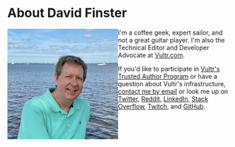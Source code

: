 # About David Finster

<img align="left" src="/images/Profile.jpg" style="height: 250px; padding-top: 0px;" />  

I'm a coffee geek, expert sailor, and not a great guitar player. I'm also the Technical Editor and Developer Advocate at [Vultr.com](https://www.vultr.com).  

If you'd like to participate in [Vultr's Trusted Author Program](https://www.vultr.com/docs/trusted-author-program) or have a question about Vultr's infrastructure, [contact me by email](mailto:dfinster@vultr.com) or look me up on [Twitter](https://twitter.com/dfinr), [Reddit](https://www.reddit.com/user/dfinr), [LinkedIn](https://www.linkedin.com/in/dfinr/), [Stack Overflow](https://stackoverflow.com/users/13642710/dfinr?tab=profile), [Twitch](https://www.twitch.tv/dfinr), and [GitHub](https://github.com/dfinr).
